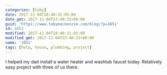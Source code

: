 ```yaml
---
categories: [toby]
date: 2017-11-04T18:40:31-05:00
date_gmt: 2017-11-04T23:40:31+00:00
guid: 'https://www.tobymackenzie.com/blog/?p=1651'
id: 1651
modified: 2017-11-04T18:40:31-05:00
modified_gmt: 2017-11-04T23:40:31+00:00
name: '1651'
tags: [help, house, plumbing, project]
---
```


I helped my dad install a water heater and washtub faucet today.  Relatively easy project with three of us there.
